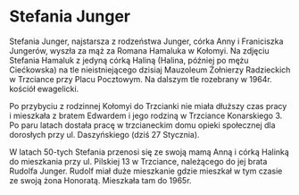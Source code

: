 # Stefania Junger

Stefania Junger, najstarsza z rodzeństwa Junger, córka Anny i Franiciszka Jungerów, wyszła za mąż za Romana Hamaluka w Kołomyi.
Na zdjęciu Stefania Hamaluk z jedyną córką Haliną (Halina, później po mężu Ciećkowska) na tle nieistniejącego dzisiaj Mauzoleum Żołnierzy Radzieckich w Trzciance przy Placu Pocztowym. Na dalszym tle rozebrany w 1964r. kościół ewagelicki.

Po przybyciu z rodzinnej Kołomyi do Trzcianki nie miała dłuższy czas pracy i mieszkała z bratem Edwardem i jego rodziną w Trzciance Konarskiego 3. Po paru latach dostała pracę w trzcianeckim domu opieki społecznej dla dorosłych przy ul. Daszyńskiego (dziś 27 Stycznia).

W latach 50-tych Stefania przenosi się ze swoją mamą Anną i córką Halinką do mieszkania przy ul. Pilskiej 13 w Trzciance, należącego do jej brata Rudolfa Junger. Rudolf miał duże mieszkanie gdzie mieszkał w tym czasie ze swoją żona Honoratą. Mieszkała tam do 1965r.
